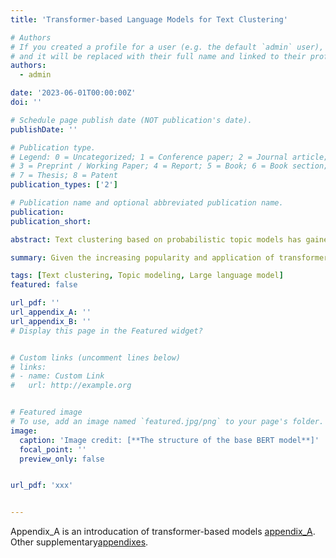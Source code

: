 ```yaml
---
title: 'Transformer-based Language Models for Text Clustering'

# Authors
# If you created a profile for a user (e.g. the default `admin` user), write the username (folder name) here
# and it will be replaced with their full name and linked to their profile.
authors:
  - admin

date: '2023-06-01T00:00:00Z'
doi: ''

# Schedule page publish date (NOT publication's date).
publishDate: ''

# Publication type.
# Legend: 0 = Uncategorized; 1 = Conference paper; 2 = Journal article;
# 3 = Preprint / Working Paper; 4 = Report; 5 = Book; 6 = Book section;
# 7 = Thesis; 8 = Patent
publication_types: ['2']

# Publication name and optional abbreviated publication name.
publication: 
publication_short: 

abstract: Text clustering based on probabilistic topic models has gained significant attention among political scientists in recent years. However, commonly used probabilistic topic models like Latent Dirichlet Allocation and Structural Topic Models exhibit several limitations that hinder their application. Firstly, these models struggle to accurately classify short texts. Secondly, their performance heavily relies on user decisions regarding text preprocessing and the number of clusters selected. Lastly, model training with large text datasets can be time-consuming. In this paper, I propose a workflow that uses transformer-based language models, such as BERT and GPT, for text clustering. This method surpasses traditional topic models in terms of accuracy and time efficiency. Furthermore, it reduces the impact of user decisions on text preprocessing and facilitates easy comparison of different topic numbers' impact on research outcomes. Given the increasing popularity and application of transformer-based language models like ChatGPT, this paper encourages social scientists to explore how this state-of-the-art technology can enhance their research.

summary: Given the increasing popularity and application of transformer-based language models like ChatGPT and BERT, this paper encourages social scientists to explore how this state-of-the-art technology can enhance their research.

tags: [Text clustering, Topic modeling, Large language model]
featured: false

url_pdf: ''
url_appendix_A: ''
url_appendix_B: ''
# Display this page in the Featured widget?


# Custom links (uncomment lines below)
# links:
# - name: Custom Link
#   url: http://example.org


# Featured image
# To use, add an image named `featured.jpg/png` to your page's folder.
image:
  caption: 'Image credit: [**The structure of the base BERT model**]'
  focal_point: ''
  preview_only: false


url_pdf: 'xxx'


---
```

Appendix_A is an introducation of transformer-based models [appendix_A](https://github.com/Jianjun-yu/Jianjun_website/blob/main/content/publication/Transformer-based%20Language%20Models%20for%20Text%20Clustering/Appendix%20A%20An%20Introduction%20of%20Transformer-based%20language%20models%20for%20Political%20Scientists.pdf).
Other supplementary[appendixes](https://github.com/Jianjun-yu/Jianjun_website/blob/main/content/publication/Transformer-based%20Language%20Models%20for%20Text%20Clustering/Appendix%20B%20The%20Selection%20of%20the%20Optimal%20number%20of%20cluster.pdf).

